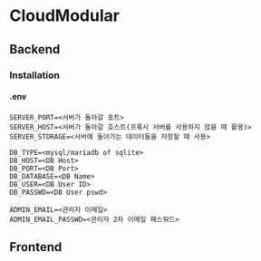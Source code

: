 # CloudModular

## Backend

### Installation
#### .env
```
SERVER_PORT=<서버가 돌아갈 포트>
SERVER_HOST=<서버가 돌아갈 호스트(프록시 서버를 사용하지 않을 때 활용)>
SERVER_STORAGE=<서버에 돌아가는 데이터들을 저장할 때 사용>

DB_TYPE=<mysql/mariadb of sqlite>
DB_HOST=<DB Host>
DB_PORT=<DB Port>
DB_DATABASE=<DB Name>
DB_USER=<DB User ID>
DB_PASSWD=<DB User pswd>

ADMIN_EMAIL=<관리자 이메일>
ADMIN_EMAIL_PASSWD=<관리자 2차 이메일 패스워드>
```

## Frontend